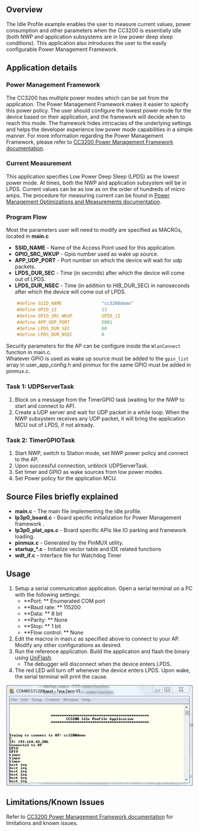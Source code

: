 ## Overview

The Idle Profile example enables the user to measure current values, power
consumption and other parameters when the CC3200 is
essentially idle (both NWP and application subsystems are in low power deep sleep
conditions). This application also introduces the user to the easily configurable Power  Management
Framework.

## Application details

### Power Management Framework

The CC3200 has multiple power modes which can be set from the application. The Power Management Framework makes it easier to specify this power policy.
The user should configure the lowest power mode for the device based on their application, and the framework will decide when to reach this mode. The framework hides intricacies of the underlying settings and helps the developer experience low power mode capabilities in a simple manner. For more information regarding the Power Management
Framework, please refer to [CC3200 Power Management Framework documentation](http://processors.wiki.ti.com/index.php/CC3200_Power_Management_Framework).

### Current Measurement

This application specifies Low Power Deep Sleep (LPDS) as the lowest
power mode. At times, both the NWP and application subsystem will be in LPDS. Current values can be as low as on the order of hundreds of micro amps. The procedure for measuring current can be found in [Power Management Optimizations and Measurements documentation](http://processors.wiki.ti.com/index.php/CC3200_Power_Management_Optimizations_and_Measurements).

### Program Flow

Most the parameters user will need to modify are specified as MACROs, located in **main.c**

- **SSID\_NAME** - Name of the Access Point used for this application.
- **GPIO\_SRC\_WKUP** - Gpio number used as wake up source.
- **APP\_UDP\_PORT** - Port number on which the device will wait for udp packets.
- **LPDS\_DUR\_SEC** - Time (in seconds) after which the device will come out of LPDS.
- **LPDS\_DUR\_NSEC** - Time (in addition to HIB\_DUR\_SEC) in nanoseconds after which the device will come out of LPDS.

```c
	#define SSID_NAME               "cc3200demo"
	#define GPIO_13                 13
	#define GPIO_SRC_WKUP           GPIO_13
	#define APP_UDP_PORT            5001
	#define LPDS_DUR_SEC            60
	#define LPDS_DUR_NSEC           0
```

Security parameters for the AP can be configure inside the `WlanConnect`
function in main.c.  
Whatever GPIO is used as wake up source must be added to the `gpio_list`
array in user\_app\_config.h and pinmux for the same GPIO must be
added in pinmux.c.

### Task 1: UDPServerTask

1.  Block on a message from the TimerGPIO task (waiting for the NWP to
    start and connect to AP).
2.  Create a UDP server and wait for UDP packet in a while loop. When the NWP subsystem receives any UDP packet, it will bring the
    application MCU out of LPDS, if not already.

### Task 2: TimerGPIOTask

1.  Start NWP, switch to Station mode, set NWP power policy and connect to the AP.
2.  Upon successful connection, unblock UDPServerTask.
3.  Set timer and GPIO as wake sources from low power modes.
4.  Set Power policy for the application MCU.

## Source Files briefly explained

- **main.c** - The main file implementing the idle profile.  
- **lp3p0\_board.c** - Board specific initialization for Power Management framework .  
- **lp3p0\_plat\_ops.c** - Board specific APIs like IO parking and framework loading.  
- **pinmux.c** - Generated by the PinMUX utility.  
- **startup\_\*.c** - Initialize vector table and IDE related functions
- **wdt\_if.c** - Interface file for Watchdog Timer

## Usage

1.  Setup a serial communication application. Open a serial terminal on a PC with the following settings:
	- **Port: ** Enumerated COM port
	- **Baud rate: ** 115200
	- **Data: ** 8 bit
	- **Parity: ** None
	- **Stop: ** 1 bit
	- **Flow control: ** None
2. Edit the macros in main.c as specified above to connect to your AP. Modify any other configurations as desired.
3. Run the reference application. Build the application and flash the binary using [UniFlash](http://processors.wiki.ti.com/index.php/CC3100_%26_CC3200_UniFlash_Quick_Start_Guide).
	- The debugger will disconnect when the device enters LPDS.
4. The red LED will turn off whenever the device enters LPDS. Upon wake, the serial terminal will print the cause.

![](../../docs/images/idleprofile1.png)

## Limitations/Known Issues

Refer to [CC3200 Power Management Framework documentation](http://processors.wiki.ti.com/index.php/CC3200_Power_Management_Framework) for limitations and known issues.
